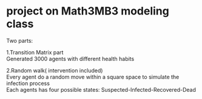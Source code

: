 # project on Math3MB3 modeling class
Two parts:  

1.Transition Matrix part  
Generated 3000 agents with different health habits  

2.Random walk( intervention included)    
Every agent do a random move within a square space to simulate the infection process  
Each agents has four possible states: Suspected-Infected-Recovered-Dead  
